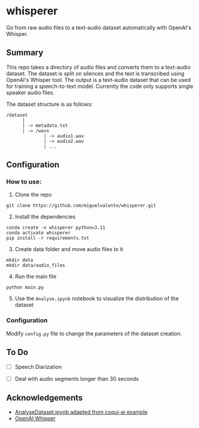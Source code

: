 
# whisperer

Go from raw audio files to a text-audio dataset automatically with OpenAI's Whisper.

## Summary

This repo takes a directory of audio files and converts them to a text-audio dataset. The dataset is split on silences and the text is transcribed using OpenAI's Whisper tool. The output is a text-audio dataset that can be used for training a speech-to-text model. Currently the code only supports single speaker audio files.

The dataset structure is as follows:

```
/dataset
      |
      | -> metadata.txt
      | -> /wavs
              | -> audio1.wav
              | -> audio2.wav
              | ...
```
## Configuration


### How to use:

1. Clone the repo
``` 
git clone https://github.com/miguelvalente/whisperer.git
```
2. Install the dependencies
```
conda create -n whisperer python=3.11
conda activate whisperer
pip install -r requirements.txt
```
3. Create data folder and move audio files to it
```
mkdir data
mkdir data/audio_files 
```
4. Run the main file
```
python main.py
```

5. Use the ```Analyse.ipynb``` notebook to visualize the distribution of the dataset



### Configuration

Modify `config.py` file to change the parameters of the dataset creation.

## To Do

- [ ] Speech Diarization

- [ ] Deal with audio segments longer than 30 seconds


## Acknowledgements

 - [AnalyseDataset.ipynb adapted from coqui-ai example](https://github.com/coqui-ai)
 - [OpenAI Whisper](https://github.com/openai/whisper)